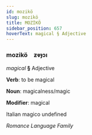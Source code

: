 ```yaml
---
id: mozikö
slug: mozikö
title: MOZİKÖ
sidebar_position: 657
hoverText: magical § Adjective
---
```


### mozikö&emsp;<span kind="abugida">ƶⱴɟɔı</span>

*magical* **§** Adjective

**Verb**: to be magical

**Noun**: magicalness/magic

**Modifier**: magical

Italian magico undefined

*Romance Language Family*